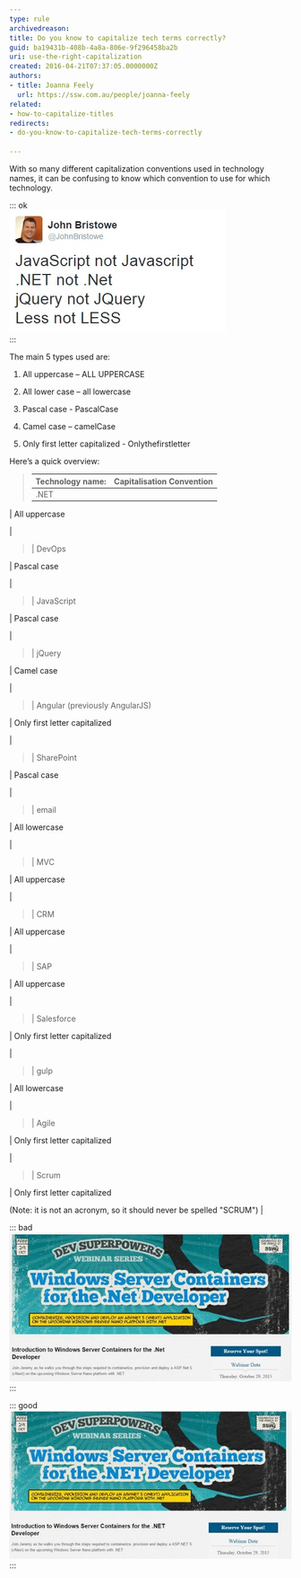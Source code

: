 ```yaml
---
type: rule
archivedreason: 
title: Do you know to capitalize tech terms correctly?
guid: ba19431b-408b-4a8a-806e-9f296458ba2b
uri: use-the-right-capitalization
created: 2016-04-21T07:37:05.0000000Z
authors:
- title: Joanna Feely
  url: https://ssw.com.au/people/joanna-feely
related:
- how-to-capitalize-titles
redirects:
- do-you-know-to-capitalize-tech-terms-correctly

---
```


With so many different capitalization conventions used in technology names, it can be confusing to know which convention to use for which technology.

<!--endintro-->


::: ok  
![Figure: John Bristowe tackled some of the most commonly confused tech names in this tweet](john-bristow-tweet.jpg)  
:::

The main 5 types used are:

1. All uppercase – ALL UPPERCASE
2. All lower case – all lowercase
3. Pascal case - PascalCase 

4. Camel case – camelCase
5. Only first letter capitalized - Onlythefirstletter 



<font color="#333333">
</font>

Here’s a quick overview:


> | **Technology name:**  | **Capitalisation Convention**  |
> | --- | --- |
> | .NET

 | All uppercase

 |
> | DevOps

 | Pascal case

 |
> | JavaScript

 | Pascal case

 |
> | jQuery

 | Camel case

 |
> | Angular (previously AngularJS)

 | Only first letter capitalized

 |
> | SharePoint

 | Pascal case

 |
> | email

 | All lowercase

 |
> | MVC

 | All uppercase

 |
> | CRM

 | All uppercase

 |
> | SAP

 | All uppercase

 |
> | Salesforce

 | Only first letter capitalized

 |
> | gulp

 | All lowercase 
               

 |
> | Agile

 | Only first letter capitalized

 |
> | Scrum

 | Only first letter capitalized

(Note: it is not an acronym, so it should never be spelled "SCRUM") |



::: bad  
![Figure: Bad example - If you want to be taken seriously as an expert in the subject, you should properly and consistently spell, punctuate, and capitalize the technology you are working with](bad-example-incorrect-capitalization.jpg)  
:::


::: good  
![Figure: Good example – the technology is consistently capitalized correctly across the page](good-example-correctly-capitalized.jpg)  
:::
